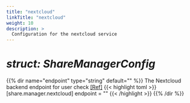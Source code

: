 ```yaml
---
title: "nextcloud"
linkTitle: "nextcloud"
weight: 10
description: >
  Configuration for the nextcloud service
---
```


# _struct: ShareManagerConfig_

{{% dir name="endpoint" type="string" default="" %}}
The Nextcloud backend endpoint for user check [[Ref]](https://github.com/cs3org/reva/tree/master/pkg/share/manager/nextcloud/nextcloud.go#L55)
{{< highlight toml >}}
[share.manager.nextcloud]
endpoint = ""
{{< /highlight >}}
{{% /dir %}}

